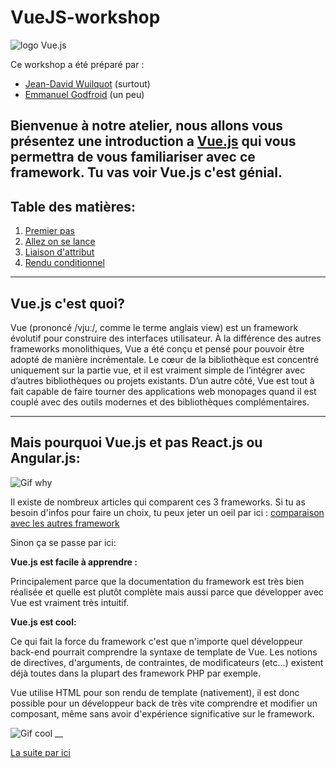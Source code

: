 # VueJS-workshop
![logo Vue.js](https://miro.medium.com/max/1200/1*qiqRLlNZ2b0xdlQu8qpjBQ.jpeg)

Ce workshop a été préparé par :
* [Jean-David Wuilquot](https://github.com/jeandavidwuilquot?tab=repositories)  (surtout)
* [Emmanuel Godfroid](https://github.com/GodfroidEmmanuel) (un peu)

Bienvenue à notre atelier, nous allons vous présentez une introduction a [__Vue.js__](https://fr.vuejs.org/) qui vous permettra de vous familiariser avec ce framework. Tu vas voir Vue.js c'est génial.
---

## Table des matières:

1. [Premier pas](firststep.md)
2. [Allez on se lance](begining.md)
3. [Liaison d'attribut](attribute.md)
4. [Rendu conditionnel](condition.md)

---
## Vue.js c'est quoi?
Vue (prononcé /vjuː/, comme le terme anglais view) est un framework évolutif pour construire des interfaces utilisateur. À la différence des autres frameworks monolithiques, Vue a été conçu et pensé pour pouvoir être adopté de manière incrémentale. Le cœur de la bibliothèque est concentré uniquement sur la partie vue, et il est vraiment simple de l’intégrer avec d’autres bibliothèques ou projets existants. D’un autre côté, Vue est tout à fait capable de faire tourner des applications web monopages quand il est couplé avec des outils modernes et des bibliothèques complémentaires.
___
## Mais pourquoi Vue.js et pas React.js ou Angular.js:
![Gif why](https://media.giphy.com/media/3oKIPn1Fu9VFxG3Ktq/giphy.gif)

Il existe de nombreux articles qui comparent ces 3 frameworks. Si tu as besoin d'infos pour faire un choix, tu peux jeter un oeil par ici : [comparaison avec les autres framework](https://fr.vuejs.org/v2/guide/comparison.html)


Sinon ça se passe par ici:

__Vue.js est facile à apprendre :__

Principalement parce que la documentation du framework est très bien réalisée et quelle est plutôt complète mais aussi parce que développer avec Vue est vraiment très intuitif.

__Vue.js est cool:__

Ce qui fait la force du framework c'est que n'importe quel développeur back-end pourrait comprendre la syntaxe de template de Vue. Les notions de directives, d'arguments, de contraintes, de modificateurs (etc...) existent déjà toutes dans la plupart des framework PHP par exemple.

Vue utilise HTML pour son rendu de template (nativement), il est donc possible pour un développeur back de très vite comprendre et modifier un composant, même sans avoir d'expérience significative sur le framework.

![Gif cool](https://media.giphy.com/media/nFFguNjdeotwc/giphy.gif)
__

[La suite par ici](firststep.md)